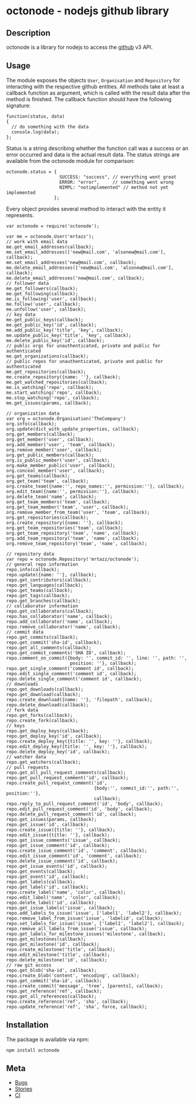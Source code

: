 # octonode - nodejs github library

## Description
octonode is a library for nodejs to access the [github](https://github.com) v3
API.

## Usage
The module exposes the objects `User`, `Organisation` and `Repository`
for interacting with the respective github entities.
All methods take at least a callback function as argument, which is
called with the result data after the method is finished. The callback
function should have the following signature:

    function(status, data)
    {
      // do something with the data
      console.log(data);
    };

Status is a string describing whether the function call was a success or
an error occurred and data is the actual result data. The status strings are
available from the octonode module for comparison:

    octonode.status = {
                        SUCCESS: "success", // everything went great
                        ERROR: "error",     // something went wrong
                        NIMPL: "notimplemented" // method not yet implemented
                      };


Every object provides several method to interact with the entity it represents.

    var octonode = require('octonode');

    var me = octonode.User('mrtazz');
    // work with email data
    me.get_email_addresses(callback);
    me.set_email_addresses(['new@mail.com', 'alsonew@mail.com'], callback);
    me.set_email_addresses('new@mail.com', callback);
    me.delete_email_addresses(['new@mail.com', 'alsonew@mail.com'], callback);
    me.delete_email_addresses('new@mail.com', callback);
    // follower data
    me.get_followers(callback);
    me.get_following(callback);
    me.is_following('user', callback);
    me.follow('user', callback);
    me.unfollow('user', callback);
    // key data
    me.get_public_keys(callback);
    me.get_public_key('id', callback);
    me.add_public_key('title', 'key', callback);
    me.update_public_key('title', 'key', callback);
    me.delete_public_key('id', callback);
    // public orgs for unauthenticated, private and public for authenticated
    me.get_organizations(callback);
    // public repos for unauthenticated, private and public for authenticated
    me.get_repositories(callback);
    me.create_repository({name: ''}, callback);
    me.get_watched_repositories(callback);
    me.is_watching('repo', callback);
    me.start_watching('repo', callback);
    me.stop_watching('repo', callback);
    me.get_issues(params, callback);

    // organization data
    var org = octonode.Organisation('TheCompany')
    org.info(callback);
    org.update(dict_with_update_properties, callback);
    org.get_members(callback);
    org.get_member('user', callback);
    org.add_member('user', 'team', callback);
    org.remove_member('user', callback);
    org.get_public_members(callback);
    org.is_public_member('user', callback);
    org.make_member_public('user', callback);
    org.conceal_member('user', callback);
    org.get_teams(callback);
    org.get_team('team', callback);
    org.create_team({name:'', repo_names:'', permission:''}, callback);
    org.edit_team({name:'', permission:''}, callback);
    org.delete_team('name', callback);
    org.get_team_members('team', callback);
    org.get_team_member('team', 'user', callback);
    org.remove_member_from_team('user', 'team', callback);
    org.get_repositories(callback);
    org.create_repository({name: ''}, callback);
    org.get_team_repositories('team', callback);
    org.get_team_repository('team', 'name', callback);
    org.add_team_repository('team', 'name', callback);
    org.remove_team_repository('team', 'name', callback);

    // repository data
    var repo = octonode.Repository('mrtazz/octonode');
    // general repo information
    repo.info(callback);
    repo.update({name: ''}, callback);
    repo.get_contributors(callback);
    repo.get_languages(callback);
    repo.get_teams(callback);
    repo.get_tags(callback);
    repo.get_branches(callback);
    // collaborator information
    repo.get_collaborators(callback);
    repo.has_collaborator('name', callback);
    repo.add_collaborator('name', callback);
    repo.remove_collaborator('name', callback);
    // commit data
    repo.get_commits(callback);
    repo.get_commit('sha-id', callback);
    repo.get_all_comments(callback);
    repo.get_commit_comments('SHA ID', callback);
    repo.comment_on_commit({body: '', commit_id: '', line: '', path: '',
                            position: ''}, callback);
    repo.get_single_comment('comment id', callback);
    repo.edit_single_comment('comment id', callback);
    repo.delete_single_comment('comment id', callback);
    // downloads
    repo.get_downloads(callback);
    repo.get_download(callback);
    repo.create_download({name: ''}, 'filepath', callback);
    repo.delete_download(callback);
    // fork data
    repo.get_forks(callback);
    repo.create_fork(callback);
    // keys
    repo.get_deploy_keys(callback);
    repo.get_deploy_key('id', callback);
    repo.create_deploy_key({title: '', key: ''}, callback);
    repo.edit_deploy_key({title: '', key: ''}, callback);
    repo.delete_deploy_key('id', callback);
    // watcher data
    repo.get_watchers(callback);
    // pull requests
    repo.get_all_pull_request_comments(callback);
    repo.get_pull_request_comment('id', callback);
    repo.create_pull_request_comment('id',
                                     {body:'', commit_id:'', path:'', position:''},
                                     callback);
    repo.reply_to_pull_request_comment('id', 'body', callback);
    repo.edit_pull_request_comment('id', 'body', callback);
    repo.delete_pull_request_comment('id', callback);
    repo.get_issues(params, callback);
    repo.get_issue('id', callback);
    repo.create_issue({title: ''}, callback);
    repo.edit_issue({title: ''}, callback);
    repo.get_issue_comments('issue', callback);
    repo.get_issue_comment('id', callback);
    repo.create_issue_comment('id', 'comment', callback);
    repo.edit_issue_comment('id', 'comment', callback);
    repo.delete_issue_comment('id', callback);
    repo.get_issue_events('id', callback);
    repo.get_events(callback);
    repo.get_event('id', callback);
    repo.get_labels(callback);
    repo.get_label('id', callback);
    repo.create_label('name', 'color', callback);
    repo.edit_label('name', 'color', callback);
    repo.delete_label('id', callback);
    repo.get_issue_labels('issue', callback);
    repo.add_labels_to_issue('issue', ['label1', 'label2'], callback);
    repo.remove_label_from_issue('issue', 'labelid', callback);
    repo.set_labels_for_issue('issue', ['label1', 'label2'], callback);
    repo.remove_all_labels_from_issue('issue', callback);
    repo.get_labels_for_milestone_issues('milestone', callback);
    repo.get_milestones(callback);
    repo.get_milestone('id', callback);
    repo.create_milestone('title', callback);
    repo.edit_milestone('title', callback);
    repo.delete_milestone('id', callback);
    // raw git access
    repo.get_blob('sha-id', callback);
    repo.create_blob('content', 'encoding', callback);
    repo.get_commit('sha-id', callback);
    repo.create_commit('message', 'tree', [parents], callback);
    repo.get_reference('ref', callback);
    repo.get_all_references(callback);
    repo.create_reference('ref', 'sha', callback);
    repo.update_reference('ref', 'sha', force, callback);




## Installation
The package is available via npm:

    npm install octonode

## Meta
- [Bugs](https://github.com/mrtazz/octonode/issues)
- [Stories](https://www.pivotaltracker.com/projects/331351)
- [CI](http://ci.unwiredcouch.com/job/octonode)
